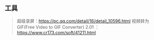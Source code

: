 ## 工具

> 超级录屏：https://pc.qq.com/detail/16/detail_10596.html
> 视频转为GIF(Free Video to GIF Converter) 2.01 ：https://www.cr173.com/soft/41211.html